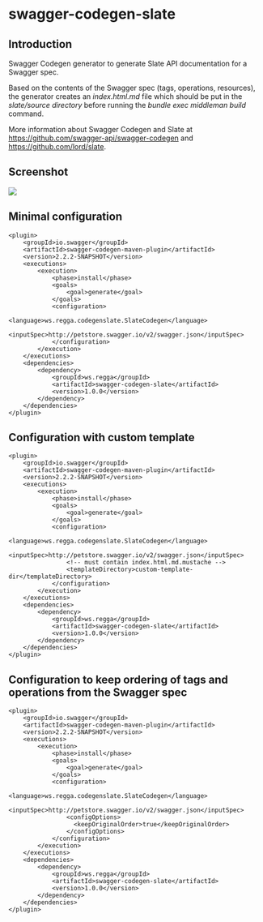 # swagger-codegen-slate

## Introduction

Swagger Codegen generator to generate Slate API documentation for a Swagger spec. 

Based on the contents of the Swagger spec (tags, operations, resources), the generator creates an <i>index.html.md</i> file which should be put in the <i>slate/source directory</i> before running the <i>bundle exec middleman build</i> command.

More information about Swagger Codegen and Slate at https://github.com/swagger-api/swagger-codegen and https://github.com/lord/slate.

## Screenshot

<img src="https://docs.google.com/a/estela.fr/uc?authuser=0&id=0B-Bhjw6plRdsMU1LbEhuZTh5dG8&export=download"/>

## Minimal configuration

	<plugin>
		<groupId>io.swagger</groupId>
		<artifactId>swagger-codegen-maven-plugin</artifactId>
		<version>2.2.2-SNAPSHOT</version>
		<executions>
			<execution>
				<phase>install</phase>
				<goals>
					<goal>generate</goal>
				</goals>
				<configuration>
					<language>ws.regga.codegenslate.SlateCodegen</language>
					<inputSpec>http://petstore.swagger.io/v2/swagger.json</inputSpec>		
				</configuration>
			</execution>
		</executions>
		<dependencies>
			<dependency>
				<groupId>ws.regga</groupId>
				<artifactId>swagger-codegen-slate</artifactId>
				<version>1.0.0</version>
			</dependency>
		</dependencies>
	</plugin>

## Configuration with custom template

	<plugin>
		<groupId>io.swagger</groupId>
		<artifactId>swagger-codegen-maven-plugin</artifactId>
		<version>2.2.2-SNAPSHOT</version>
		<executions>
			<execution>
				<phase>install</phase>
				<goals>
					<goal>generate</goal>
				</goals>
				<configuration>
					<language>ws.regga.codegenslate.SlateCodegen</language>
					<inputSpec>http://petstore.swagger.io/v2/swagger.json</inputSpec>
					<!-- must contain index.html.md.mustache -->
					<templateDirectory>custom-template-dir</templateDirectory>
				</configuration>
			</execution>
		</executions>
		<dependencies>
			<dependency>
				<groupId>ws.regga</groupId>
				<artifactId>swagger-codegen-slate</artifactId>
				<version>1.0.0</version>
			</dependency>
		</dependencies>
	</plugin>
	
## Configuration to keep ordering of tags and operations from the Swagger spec

	<plugin>
		<groupId>io.swagger</groupId>
		<artifactId>swagger-codegen-maven-plugin</artifactId>
		<version>2.2.2-SNAPSHOT</version>
		<executions>
			<execution>
				<phase>install</phase>
				<goals>
					<goal>generate</goal>
				</goals>
				<configuration>
					<language>ws.regga.codegenslate.SlateCodegen</language>
					<inputSpec>http://petstore.swagger.io/v2/swagger.json</inputSpec>
					<configOptions>
					  <keepOriginalOrder>true</keepOriginalOrder>
					</configOptions>    
				</configuration>
			</execution>
		</executions>
		<dependencies>
			<dependency>
				<groupId>ws.regga</groupId>
				<artifactId>swagger-codegen-slate</artifactId>
				<version>1.0.0</version>
			</dependency>
		</dependencies>
	</plugin>
